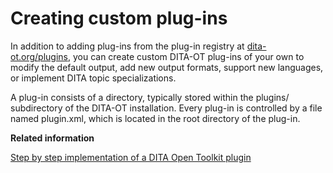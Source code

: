 # Creating custom plug-ins

In addition to adding plug-ins from the plug-in registry at [dita-ot.org/plugins](https://www.dita-ot.org/plugins), you can create custom DITA-OT plug-ins of your own to modify the default output, add new output formats, support new languages, or implement DITA topic specializations.

A plug-in consists of a directory, typically stored within the plugins/ subdirectory of the DITA-OT installation. Every plug-in is controlled by a file named plugin.xml, which is located in the root directory of the plug-in.

**Related information**  


[Step by step implementation of a DITA Open Toolkit plugin](https://www.oxygenxml.com/events/2018/dita-ot_day.html#step_by_step_implementation_of_a_DITA)

